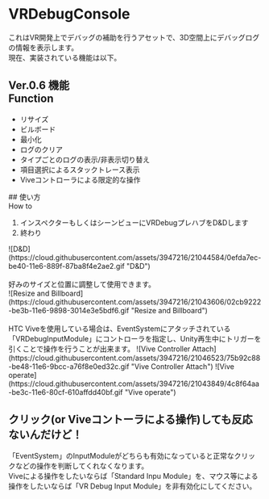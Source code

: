 # VRDebugConsole
これはVR開発上でデバッグの補助を行うアセットで、3D空間上にデバッグログの情報を表示します。<br>
現在、実装されている機能は以下。<br>

## Ver.0.6 機能<br>Function
<ul>
<li>リサイズ</li>
<li>ビルボード</li>
<li>最小化</li>
<li>ログのクリア</li>
<li>タイプごとのログの表示/非表示切り替え</li>
<li>項目選択によるスタックトレース表示</li>
<li>Viveコントローラによる限定的な操作</li>
</ul>
## 使い方<br>How to
<ol>
<li>インスペクターもしくはシーンビューにVRDebugプレハブをD&Dします</li>
<li>終わり</li>
</ol>
![D&D](https://cloud.githubusercontent.com/assets/3947216/21044584/0efda7ec-be40-11e6-889f-87ba8f4e2ae2.gif "D&D")<br>
<br>
好みのサイズと位置に調整して使用できます。<br>
![Resize and Billboard](https://cloud.githubusercontent.com/assets/3947216/21043606/02cb9222-be3b-11e6-9898-3014e3e5bdf6.gif "Resize and Billboard")<br>
<br>
HTC Viveを使用している場合は、EventSystemにアタッチされている「VRDebugInputModule」にコントローラを指定し、Unity再生中にトリガーを引くことで操作を行うことが出来ます。
![Vive Controller Attach](https://cloud.githubusercontent.com/assets/3947216/21046523/75b92c88-be48-11e6-9bcc-a76f8e0ed32c.gif "Vive Controller Attach")
![Vive operate](https://cloud.githubusercontent.com/assets/3947216/21043849/4c8f64aa-be3c-11e6-80cf-610affdd40bf.gif "Vive operate")

## クリック(or Viveコントーラによる操作)しても反応ないんだけど！<br>
「EventSystem」のInputModuleがどちらも有効になっていると正常なクリックなどの操作を判断してくれなくなります。<br>
Viveによる操作をしたいならば「Standard Inpu Module」を、マウス等による操作をしたいならば「VR Debug Input Module」を非有効化にしてください。<br>
